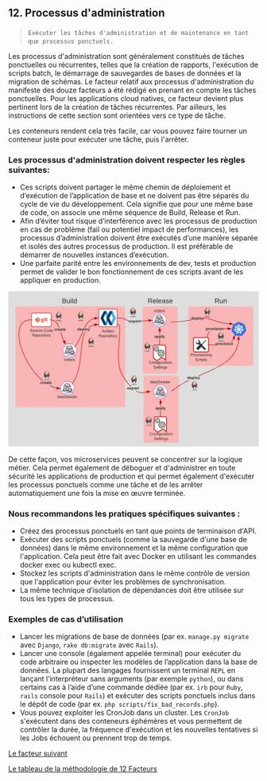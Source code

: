 ## 12. Processus d'administration

> `Exécuter les tâches d'administration et de maintenance en tant que processus ponctuels.`

Les processus d'administration sont généralement constitués de tâches ponctuelles ou récurrentes, telles que la création de rapports, l'exécution de scripts batch, le démarrage de sauvegardes de bases de données et la migration de schémas. Le facteur relatif aux processus d'administration du manifeste des douze facteurs a été rédigé en prenant en compte les tâches ponctuelles. Pour les applications cloud natives, ce facteur devient plus pertinent lors de la création de tâches récurrentes. Par ailleurs, les instructions de cette section sont orientées vers ce type de tâche.

Les conteneurs rendent cela très facile, car vous pouvez faire tourner un conteneur juste pour exécuter une tâche, puis l'arrêter.

### Les processus d'administration doivent respecter les règles suivantes:

- Ces scripts doivent partager le même chemin de déploiement et d’exécution de l’application de base et ne doivent pas être séparés du cycle de vie du développement. Cela signifie que pour une même base de code, on associe une même séquence de Build, Release et Run.
- Afin d’éviter tout risque d’interférence avec les processus de production en cas de problème (fail ou potentiel impact de performances), les processus d’administration doivent être exécutés d’une manière séparée et isolés des autres processus de production. Il est préférable de démarrer de nouvelles instances d’exécution.
- Une parfaite parité entre les environnements de dev, tests et production permet de valider le bon fonctionnement de ces scripts avant de les appliquer en production.

![](../images/admin-processes.png)

De cette façon, vos microservices peuvent se concentrer sur la logique métier. Cela permet également de déboguer et d'administrer en toute sécurité les applications de production et qui permet également d'exécuter les processus ponctuels comme une tâche et de les arrêter automatiquement une fois la mise en œuvre terminée.

### Nous recommandons les pratiques spécifiques suivantes :

- Créez des processus ponctuels en tant que points de terminaison d'API.
- Exécuter des scripts ponctuels (comme la sauvegarde d'une base de données) dans le même environnement et la même configuration que l'application. Cela peut être fait avec Docker en utilisant les commandes docker exec ou kubectl exec.
-  Stockez les scripts d'administration dans le même contrôle de version que l'application pour éviter les problèmes de synchronisation.
- La même technique d’isolation de dépendances doit être utilisée sur tous les types de processus.

### Exemples de cas d’utilisation

- Lancer les migrations de base de données (par ex. `manage.py migrate` avec `Django`, `rake db:migrate` avec `Rails`).
- Lancer une console (également appelée terminal) pour exécuter du code arbitraire ou inspecter les modèles de l’application dans la base de données. La plupart des langages fournissent un terminal `REPL` en lançant l’interpréteur sans arguments (par exemple `python`), ou dans certains cas à l’aide d’une commande dédiée (par ex. `irb` pour `Ruby`, `rails` console pour `Rails`) et exécuter des scripts ponctuels inclus dans le dépôt de code (par ex. `php scripts/fix_bad_records.php`).
- Vous pouvez exploiter les CronJob dans un cluster. Les `CronJob` s'exécutent dans des conteneurs éphémères et vous permettent de contrôler la durée, la fréquence d'exécution et les nouvelles tentatives si les Jobs échouent ou prennent trop de temps.


[Le facteur suivant](13_api_first.md)

[Le tableau de la méthodologie de 12 Facteurs](../README.md)